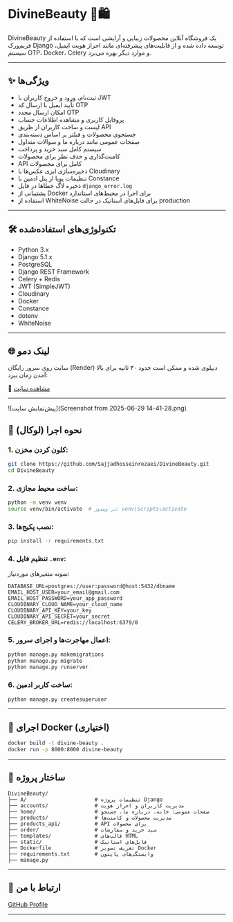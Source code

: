 # DivineBeauty 💄🛍️

DivineBeauty یک فروشگاه آنلاین محصولات زیبایی و آرایشی است که با استفاده از فریم‌ورک Django توسعه داده شده و از قابلیت‌های پیشرفته‌ای مانند احراز هویت ایمیل، سیستم OTP، Docker، Celery و موارد دیگر بهره می‌برد.

---

## ✨ ویژگی‌ها

- ثبت‌نام، ورود و خروج کاربران با JWT
- تأیید ایمیل با ارسال کد OTP
- امکان ارسال مجدد OTP
- پروفایل کاربری و مشاهده اطلاعات حساب
- لیست و ساخت کاربران از طریق API
- جستجوی محصولات و فیلتر بر اساس دسته‌بندی
- صفحات عمومی مانند درباره ما و سوالات متداول
- سیستم کامل سبد خرید و پرداخت
- کامنت‌گذاری و حذف نظر برای محصولات
- API کامل برای محصولات
- ذخیره‌سازی ابری عکس‌ها با Cloudinary
- تنظیمات پویا از پنل ادمین با Constance
- ذخیره لاگ خطاها در فایل `django_error.log`
- پشتیبانی از Docker برای اجرا در محیط‌های استاندارد
- استفاده از WhiteNoise برای فایل‌های استاتیک در حالت production

---

## 🛠️ تکنولوژی‌های استفاده‌شده

- Python 3.x
- Django 5.1.x
- PostgreSQL
- Django REST Framework
- Celery + Redis
- JWT (SimpleJWT)
- Cloudinary
- Docker
- Constance
- dotenv
- WhiteNoise

---

## 🌐 لینک دمو

سایت روی سرور رایگان (Render) دیپلوی شده و ممکن است حدود ۳۰ ثانیه برای بالا آمدن زمان ببرد:

🔗 [مشاهده سایت](https://divinesite-latest.onrender.com)

---
![پیش‌نمایش سایت](Screenshot from 2025-06-29 14-41-28.png)




## 🧪 نحوه اجرا (لوکال)

### 1. کلون کردن مخزن:
```bash
git clone https://github.com/Sajjadhosseinrezaei/DivineBeauty.git
cd DivineBeauty
```

### 2. ساخت محیط مجازی:
```bash
python -m venv venv
source venv/bin/activate  # در ویندوز: venv\Scripts\activate
```

### 3. نصب پکیج‌ها:
```bash
pip install -r requirements.txt
```

### 4. تنظیم فایل `.env`:
نمونه متغیرهای موردنیاز:
```
DATABASE_URL=postgres://user:password@host:5432/dbname
EMAIL_HOST_USER=your_email@gmail.com
EMAIL_HOST_PASSWORD=your_app_password
CLOUDINARY_CLOUD_NAME=your_cloud_name
CLOUDINARY_API_KEY=your_key
CLOUDINARY_API_SECRET=your_secret
CELERY_BROKER_URL=redis://localhost:6379/0
```

### 5. اعمال مهاجرت‌ها و اجرای سرور:
```bash
python manage.py makemigrations
python manage.py migrate
python manage.py runserver
```

### 6. ساخت کاربر ادمین:
```bash
python manage.py createsuperuser
```

---

## 🐳 اجرای Docker (اختیاری)

```bash
docker build -t divine-beauty .
docker run -p 8000:8000 divine-beauty
```

---

## 📁 ساختار پروژه

```
DivineBeauty/
├── A/                      # تنظیمات پروژه Django
├── accounts/               # مدیریت کاربران و احراز هویت
├── home/                   # صفحات عمومی: خانه، درباره ما، جستجو
├── products/               # مدیریت محصولات و کامنت‌ها
├── products_api/           # API برای محصولات
├── order/                  # سبد خرید و سفارشات
├── templates/              # قالب‌های HTML
├── static/                 # فایل‌های استاتیک
├── Dockerfile              # تعریف تصویر Docker
├── requirements.txt        # وابستگی‌های پایتون
├── manage.py
```

---

## 📧 ارتباط با من

[GitHub Profile](https://github.com/Sajjadhosseinrezaei)

---

